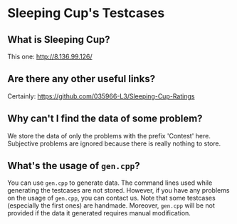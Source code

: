 # Sleeping Cup's Testcases

## What is Sleeping Cup?

This one: <http://8.136.99.126/>

## Are there any other useful links?

Certainly: <https://github.com/035966-L3/Sleeping-Cup-Ratings>

## Why can't I find the data of some problem?

We store the data of only the problems with the prefix 'Contest' here. Subjective problems are ignored because there is really nothing to store.

## What's the usage of `gen.cpp`?

You can use `gen.cpp` to generate data. The command lines used while generating the testcases are not stored. However, if you have any problems on the usage of `gen.cpp`, you can contact us. Note that some testcases (especially the first ones) are handmade. Moreover, `gen.cpp` will be not provided if the data it generated requires manual modification.
